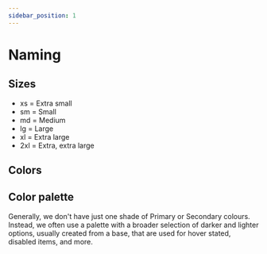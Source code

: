 ```yaml
---
sidebar_position: 1
---
```


# Naming

## Sizes
- xs = Extra small
- sm = Small
- md = Medium
- lg = Large
- xl = Extra large
- 2xl = Extra, extra large

## Colors


## Color palette
Generally, we don't have just one shade of Primary or Secondary colours. Instead, we often use a palette with a broader selection of darker and lighter options, usually created from a base, that are used for hover stated, disabled items, and more.
